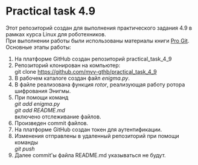 # Practical task 4.9
Этот репозиторий создан для выполнения практического задания 4.9 в рамках курса Linux для роботехников.  
При выполнении работы были использованы материалы книги [Pro Git](https://git-scm.com/book/ru/v2).  
Основные этапы работы:  
1. На платформе GitHub создан репозиторий practical_task_4_9
2. Репозиторий клонирован на компьютер:  
 git clone https://github.com/mvv-gthb/practical_task_4_9
3. В рабочем каталоге создан файл _enigma.py_.
4. В файле реализована функция _rotor_, реализующая работу ротора шифрования Энигмы.
5. При помощи команд  
 _git add enigma.py_  
 _git add README.md_  
 включено отслеживание файлов.
6. Произведен commit файлов.
7. На платформе GitHub создан токен для аутентификации.
8. Изменения отправлены в удаленный репозиторий при помощи команды  
 _git push_
9. Далее commit'ы файла README.md указываться не будут.
